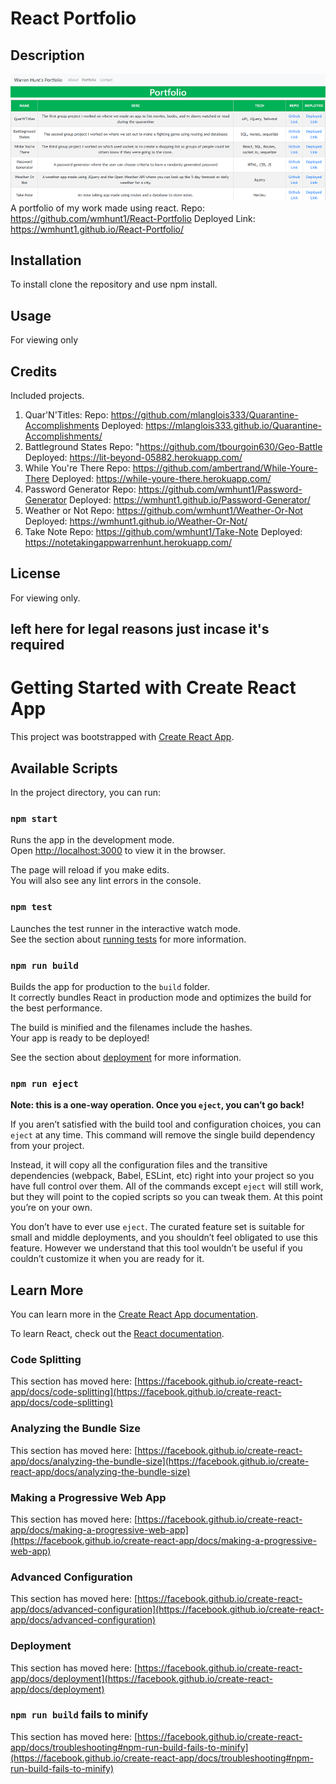 # React Portfolio
## Description
![picture](./portfolio.png)
A portfolio of my work made using react.
Repo: https://github.com/wmhunt1/React-Portfolio
Deployed Link: https://wmhunt1.github.io/React-Portfolio/
## Installation
To install clone the repository and use npm install.
## Usage
For viewing only
## Credits
Included projects.
1. Quar'N'Titles:
Repo: https://github.com/mlanglois333/Quarantine-Accomplishments
Deployed: https://mlanglois333.github.io/Quarantine-Accomplishments/
2. Battleground States
Repo: "https://github.com/tbourgoin630/Geo-Battle
Deployed: https://lit-beyond-05882.herokuapp.com/
3. While You're There
Repo: https://github.com/ambertrand/While-Youre-There
Deployed: https://while-youre-there.herokuapp.com/
4. Password Generator
Repo: https://github.com/wmhunt1/Password-Generator
Deployed: https://wmhunt1.github.io/Password-Generator/
5. Weather or Not
Repo: https://github.com/wmhunt1/Weather-Or-Not
Deployed: https://wmhunt1.github.io/Weather-Or-Not/
6. Take Note
Repo: https://github.com/wmhunt1/Take-Note
Deployed: https://notetakingappwarrenhunt.herokuapp.com/
## License
For viewing only.

left here for legal reasons just incase it's required
----------------------------------------------------------------------------------------------------------
# Getting Started with Create React App

This project was bootstrapped with [Create React App](https://github.com/facebook/create-react-app).

## Available Scripts

In the project directory, you can run:

### `npm start`

Runs the app in the development mode.\
Open [http://localhost:3000](http://localhost:3000) to view it in the browser.

The page will reload if you make edits.\
You will also see any lint errors in the console.

### `npm test`

Launches the test runner in the interactive watch mode.\
See the section about [running tests](https://facebook.github.io/create-react-app/docs/running-tests) for more information.

### `npm run build`

Builds the app for production to the `build` folder.\
It correctly bundles React in production mode and optimizes the build for the best performance.

The build is minified and the filenames include the hashes.\
Your app is ready to be deployed!

See the section about [deployment](https://facebook.github.io/create-react-app/docs/deployment) for more information.

### `npm run eject`

**Note: this is a one-way operation. Once you `eject`, you can’t go back!**

If you aren’t satisfied with the build tool and configuration choices, you can `eject` at any time. This command will remove the single build dependency from your project.

Instead, it will copy all the configuration files and the transitive dependencies (webpack, Babel, ESLint, etc) right into your project so you have full control over them. All of the commands except `eject` will still work, but they will point to the copied scripts so you can tweak them. At this point you’re on your own.

You don’t have to ever use `eject`. The curated feature set is suitable for small and middle deployments, and you shouldn’t feel obligated to use this feature. However we understand that this tool wouldn’t be useful if you couldn’t customize it when you are ready for it.

## Learn More

You can learn more in the [Create React App documentation](https://facebook.github.io/create-react-app/docs/getting-started).

To learn React, check out the [React documentation](https://reactjs.org/).

### Code Splitting

This section has moved here: [https://facebook.github.io/create-react-app/docs/code-splitting](https://facebook.github.io/create-react-app/docs/code-splitting)

### Analyzing the Bundle Size

This section has moved here: [https://facebook.github.io/create-react-app/docs/analyzing-the-bundle-size](https://facebook.github.io/create-react-app/docs/analyzing-the-bundle-size)

### Making a Progressive Web App

This section has moved here: [https://facebook.github.io/create-react-app/docs/making-a-progressive-web-app](https://facebook.github.io/create-react-app/docs/making-a-progressive-web-app)

### Advanced Configuration

This section has moved here: [https://facebook.github.io/create-react-app/docs/advanced-configuration](https://facebook.github.io/create-react-app/docs/advanced-configuration)

### Deployment

This section has moved here: [https://facebook.github.io/create-react-app/docs/deployment](https://facebook.github.io/create-react-app/docs/deployment)

### `npm run build` fails to minify

This section has moved here: [https://facebook.github.io/create-react-app/docs/troubleshooting#npm-run-build-fails-to-minify](https://facebook.github.io/create-react-app/docs/troubleshooting#npm-run-build-fails-to-minify)
